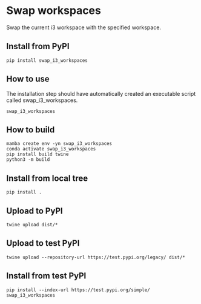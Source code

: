 # Swap workspaces

Swap the current i3 workspace with the specified workspace.

## Install from PyPI
```
pip install swap_i3_workspaces
```

## How to use
The installation step should have automatically created an executable script called swap_i3_workspaces.

```
swap_i3_workspaces
```


## How to build

```
mamba create env -yn swap_i3_workspaces
conda activate swap_i3_workspaces
pip install build twine
python3 -m build
```

## Install from local tree

```
pip install .
```

##  Upload to PyPI
```
twine upload dist/*
```
## Upload to test PyPI
```
twine upload --repository-url https://test.pypi.org/legacy/ dist/*
```

## Install from test PyPI
```
pip install --index-url https://test.pypi.org/simple/ swap_i3_workspaces
```
